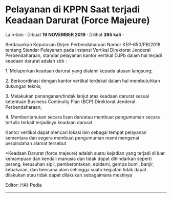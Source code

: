Pelayanan di KPPN Saat terjadi Keadaan Darurat (Force Majeure)
==============================================================

Lain-lain · Dibuat **19 NOVEMBER 2019** · Dilihat **395 kali** ·

Berdasarkan Keputusan Dirjen Perbendaharaan Nomor KEP-650/PB/2018 tentang Standar Pelayanan pada Instansi Vertikal Direktorat Jenderal Perbendaharaan, standar pelayanan kantor vertikal DJPb dalam hal terjadi keadaan darurat adalah sbb :

1\. Melaporkan keadaan darurat yang dialami kepada atasan langsung;

2\. Berkoordinasi dengan kantor vertikal terdekat dalam hal membutuhkan dukungan teknis;

3\. Melakukan penanganan/tindak lanjut atas keadaan darurat sesuai ketentuan Business Continuity Plan (BCP) Direktorat Jenderal Perbendaharaan;

4\. Memberitahukan secara lisan dan/atau membuat pengumuman secara tertulis terkait terjadinya keadaan darurat.

  

Kantor vertikal dapat mencari lokasi lain sebagai tempat pelayanan sementara dan segera membuat pengumuman resmi mengenai perpindahan alamat tersebut

  

\*Keadaan Darurat (force majeure) adalah suatu kejadian yang terjadi di luar kemampuan dan kendali manusia dan tidak dapat dihindarkan seperti perang, kerusuhan sipil, pemberontakan, epidemi, gempa bumi, banjir, kebakaran, dan bencana alam sehingga suatu kegiatan tidak dapat dilakukan atau tidak dapat dilakukan sebagaimana mestinya  

  

Editor: HAI-Pedia  

  
  
  

* * *